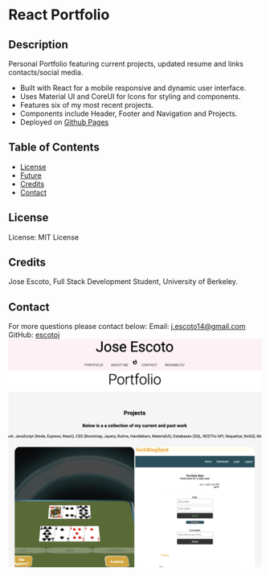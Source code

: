 # React Portfolio 

## Description

Personal Portfolio featuring current projects, updated resume and links contacts/social media. 
- Built with React for a mobile responsive and dynamic user interface. 
- Uses Material UI and CoreUI for Icons for styling and components.
- Features six of my most recent projects.
- Components include Header, Footer and Navigation and Projects.
- Deployed on [Github Pages](https://escotoj.github.io/React-Portfolio/)


## Table of Contents

- [License](#License)
- [Future](#Future)
- [Credits](#Credits)
- [Contact](#Contact)

## License

License: MIT License

## Credits

Jose Escoto, Full Stack Development Student, University of Berkeley.

## Contact

For more questions please contact below:
Email: j.escoto14@gmail.com
GitHub: [escotoj](https://github.com/escotoj)
![React](public/reactportfolio.png)